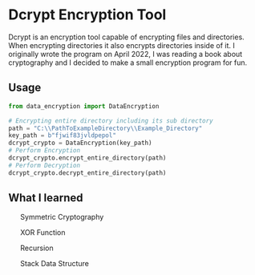 # Dcrypt Encryption Tool

Dcrypt is an encryption tool capable of encrypting files and directories. When encrypting directories it also encrypts directories inside of it. I originally wrote the program on April 2022, I was reading a book about cryptography and I decided to make a small encryption program for fun.

## Usage

```python
from data_encryption import DataEncryption

# Encrypting entire directory including its sub directory
path = "C:\\PathToExampleDirectory\\Example_Directory"
key_path = b"fjwif83jvldpepol"
dcrypt_crypto = DataEncryption(key_path)
# Perform Encryption
dcrypt_crypto.encrypt_entire_directory(path)
# Perform Decryption
dcrypt_crypto.decrypt_entire_directory(path)

```

## What I learned

<ul>Symmetric Cryptography</ul>
<ul>XOR Function</ul>
<ul>Recursion</ul>
<ul>Stack Data Structure</ul>
